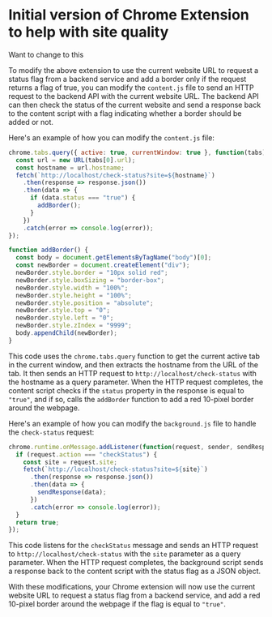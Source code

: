 # Initial version of Chrome Extension to help with site quality

Want to change to this

To modify the above extension to use the current website URL to request a status flag from a backend service and add a border only if the request returns a flag of true, you can modify the `content.js` file to send an HTTP request to the backend API with the current website URL. The backend API can then check the status of the current website and send a response back to the content script with a flag indicating whether a border should be added or not.

Here's an example of how you can modify the `content.js` file:

```javascript
chrome.tabs.query({ active: true, currentWindow: true }, function(tabs) {
  const url = new URL(tabs[0].url);
  const hostname = url.hostname;
  fetch(`http://localhost/check-status?site=${hostname}`)
    .then(response => response.json())
    .then(data => {
      if (data.status === "true") {
        addBorder();
      }
    })
    .catch(error => console.log(error));
});

function addBorder() {
  const body = document.getElementsByTagName("body")[0];
  const newBorder = document.createElement("div");
  newBorder.style.border = "10px solid red";
  newBorder.style.boxSizing = "border-box";
  newBorder.style.width = "100%";
  newBorder.style.height = "100%";
  newBorder.style.position = "absolute";
  newBorder.style.top = "0";
  newBorder.style.left = "0";
  newBorder.style.zIndex = "9999";
  body.appendChild(newBorder);
}
```

This code uses the `chrome.tabs.query` function to get the current active tab in the current window, and then extracts the hostname from the URL of the tab. It then sends an HTTP request to `http://localhost/check-status` with the hostname as a query parameter. When the HTTP request completes, the content script checks if the `status` property in the response is equal to `"true"`, and if so, calls the `addBorder` function to add a red 10-pixel border around the webpage.

Here's an example of how you can modify the `background.js` file to handle the `check-status` request:

```javascript
chrome.runtime.onMessage.addListener(function(request, sender, sendResponse) {
  if (request.action === "checkStatus") {
    const site = request.site;
    fetch(`http://localhost/check-status?site=${site}`)
      .then(response => response.json())
      .then(data => {
        sendResponse(data);
      })
      .catch(error => console.log(error));
  }
  return true;
});
```

This code listens for the `checkStatus` message and sends an HTTP request to `http://localhost/check-status` with the `site` parameter as a query parameter. When the HTTP request completes, the background script sends a response back to the content script with the status flag as a JSON object.

With these modifications, your Chrome extension will now use the current website URL to request a status flag from a backend service, and add a red 10-pixel border around the webpage if the flag is equal to `"true"`.